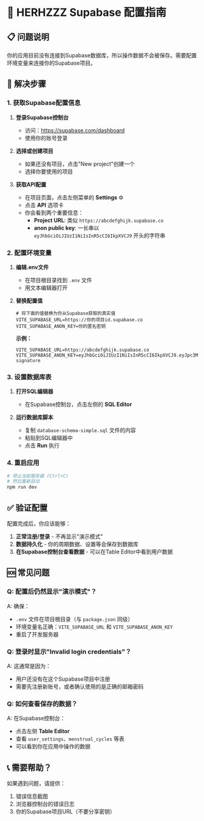 # 🚀 HERHZZZ Supabase 配置指南

## 📋 问题说明

你的应用目前没有连接到Supabase数据库，所以操作数据不会被保存。需要配置环境变量来连接你的Supabase项目。

## 🔧 解决步骤

### 1. 获取Supabase配置信息

1. **登录Supabase控制台**
   - 访问：https://supabase.com/dashboard
   - 使用你的账号登录

2. **选择或创建项目**
   - 如果还没有项目，点击"New project"创建一个
   - 选择你要使用的项目

3. **获取API配置**
   - 在项目页面，点击左侧菜单的 **Settings** ⚙️
   - 点击 **API** 选项卡
   - 你会看到两个重要信息：
     - **Project URL**: 类似 `https://abcdefghijk.supabase.co`
     - **anon public key**: 一长串以 `eyJhbGciOiJIUzI1NiIsInR5cCI6IkpXVCJ9` 开头的字符串

### 2. 配置环境变量

1. **编辑.env文件**
   - 在项目根目录找到 `.env` 文件
   - 用文本编辑器打开

2. **替换配置值**
   ```env
   # 将下面的值替换为你从Supabase获取的真实值
   VITE_SUPABASE_URL=https://你的项目id.supabase.co
   VITE_SUPABASE_ANON_KEY=你的匿名密钥
   ```

   **示例：**
   ```env
   VITE_SUPABASE_URL=https://abcdefghijk.supabase.co
   VITE_SUPABASE_ANON_KEY=eyJhbGciOiJIUzI1NiIsInR5cCI6IkpXVCJ9.eyJpc3MiOiJzdXBhYmFzZSIsInJlZiI6ImFiY2RlZmdoaWprIiwicm9sZSI6ImFub24iLCJpYXQiOjE2Mzg5ODY4MDAsImV4cCI6MTk1NDU2MjgwMH0.example-signature
   ```

### 3. 设置数据库表

1. **打开SQL编辑器**
   - 在Supabase控制台，点击左侧的 **SQL Editor**

2. **运行数据库脚本**
   - 复制 `database-schema-simple.sql` 文件的内容
   - 粘贴到SQL编辑器中
   - 点击 **Run** 执行

### 4. 重启应用

```bash
# 停止当前服务器 (Ctrl+C)
# 然后重新启动
npm run dev
```

## ✅ 验证配置

配置完成后，你应该能够：

1. **正常注册/登录** - 不再显示"演示模式"
2. **数据持久化** - 你的周期数据、设置等会保存到数据库
3. **在Supabase控制台查看数据** - 可以在Table Editor中看到用户数据

## 🆘 常见问题

### Q: 配置后仍然显示"演示模式"？
A: 确保：
- `.env` 文件在项目根目录（与 `package.json` 同级）
- 环境变量名正确：`VITE_SUPABASE_URL` 和 `VITE_SUPABASE_ANON_KEY`
- 重启了开发服务器

### Q: 登录时显示"Invalid login credentials"？
A: 这通常是因为：
- 用户还没有在这个Supabase项目中注册
- 需要先注册新账号，或者确认使用的是正确的邮箱密码

### Q: 如何查看保存的数据？
A: 在Supabase控制台：
- 点击左侧 **Table Editor**
- 查看 `user_settings`、`menstrual_cycles` 等表
- 可以看到你在应用中操作的数据

## 📞 需要帮助？

如果遇到问题，请提供：
1. 错误信息截图
2. 浏览器控制台的错误日志
3. 你的Supabase项目URL（不要分享密钥） 